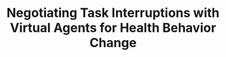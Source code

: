 ---
name: "Negotiating Task Interruptions With Virtual Agents"
title: "Negotiating Task Interruptions with Virtual Agents for Health Behavior Change"
project: null
event: "Autonomous Agents and Multi-Agent Systems (AAMAS) '08."
authors:
- name: "Bickmore, T."
- name: "Mauer, D."
- name: "Crespo, F."
- name: "Brown, T."
year: 2008
resources:
- name: "aamas08"
  src: "aamas08.pdf"
external_url: null
draft: false 
headless: true
---